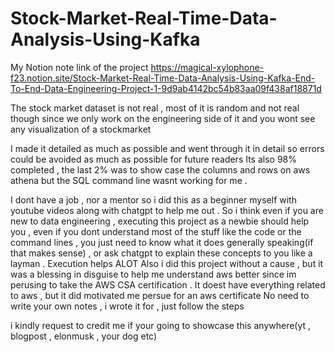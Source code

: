 # Stock-Market-Real-Time-Data-Analysis-Using-Kafka

My Notion note link of the project
https://magical-xylophone-f23.notion.site/Stock-Market-Real-Time-Data-Analysis-Using-Kafka-End-To-End-Data-Engineering-Project-1-9d9ab4142bc54b83aa09f438af18871d


The stock market dataset is not real , most of it is random and not real though since we only work on the engineering side of it and you wont see any visualization of a stockmarket


I made it detailed as much as possible and went through it in detail so errors could be avoided as much as possible for future readers
Its also 98% completed , the last 2% was to show case the columns and rows on aws athena but the SQL command line wasnt working for me .

I dont have a job , nor a mentor so i did this as a beginner myself with youtube videos along with chatgpt to help me out . So i think even if you are new to data engineering  , executing this project as a newbie should help you , even if you dont understand most of the stuff like the code or the command lines  , you just need to know what it does generally speaking(if that makes sense) , or ask chatgpt to explain these concepts to you like a layman . Execution helps ALOT
Also i did this project without a cause , but it was a blessing in disguise to help me understand aws better since im perusing to take the AWS CSA certification . It doest have everything related to aws , but it did motivated me persue for an aws certificate 
No need to write your own notes , i wrote it for , just follow the steps 

i kindly request to credit me if your going to showcase this anywhere(yt , blogpost , elonmusk , your dog  etc)


